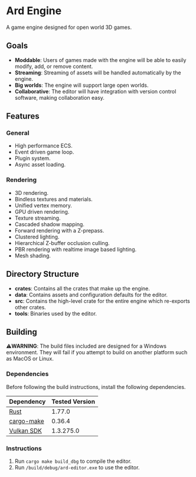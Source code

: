# Ard Engine

A game engine designed for open world 3D games.

## Goals

- **Moddable**: Users of games made with the engine will be able to easily modify, add, or remove content.
- **Streaming**: Streaming of assets will be handled automatically by the engine.
- **Big worlds**: The engine will support large open worlds.
- **Collaborative**: The editor will have integration with version control software, making collaboration easy.

## Features

### General

- High performance ECS.
- Event driven game loop.
- Plugin system.
- Async asset loading.

### Rendering

- 3D rendering.
- Bindless textures and materials.
- Unified vertex memory.
- GPU driven rendering.
- Texture streaming.
- Cascaded shadow mapping.
- Forward rendering with a Z-prepass.
- Clustered lighting.
- Hierarchical Z-buffer occlusion culling.
- PBR rendering with realtime image based lighting.
- Mesh shading.

## Directory Structure

- **crates**: Contains all the crates that make up the engine.
- **data**: Contains assets and configuration defaults for the editor.
- **src**: Contains the high-level crate for the entire engine which re-exports other crates.
- **tools**: Binaries used by the editor.

## Building

⚠️**WARNING**: The build files included are designed for a Windows environment. They will fail if
you attempt to build on another platform such as MacOS or Linux.

### Dependencies

Before following the build instructions, install the following dependencies.

| Dependency | Tested Version |
| - | - |
| [Rust](https://rustup.rs/) | 1.77.0 |
| [cargo-make](https://github.com/sagiegurari/cargo-make) | 0.36.4 |
| [Vulkan SDK](https://www.lunarg.com/vulkan-sdk/) | 1.3.275.0 |

### Instructions

1. Run `cargo make build_dbg` to compile the editor.
2. Run `/build/debug/ard-editor.exe` to use the editor.
